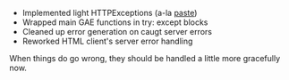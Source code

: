 - Implemented light HTTPExceptions (a-la [paste])
- Wrapped main GAE functions in try: except blocks
- Cleaned up error generation on  caugt server errors
- Reworked HTML client's server error handling

When things do go wrong, they should be handled a little more gracefully now.

[paste]: http://pythonpaste.org/modules/httpexceptions.html "paste.httexceptions"
